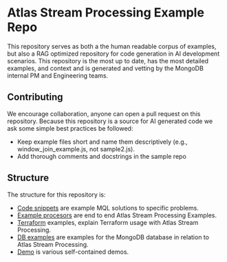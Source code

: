 # Atlas Stream Processing Example Repo

This repository serves as both a the human readable corpus of examples, but also a RAG optimized repository for code generation in AI development scenarios. This repository is the most up to date, has the most detailed examples, and context and is generated and vetting by the MongoDB internal PM and Engineering teams.

## Contributing
We encourage collaboration, anyone can open a pull request on this repository. Because this repository is a source for AI generated code we ask some simple best practices be followed:

* Keep example files short and name them descriptively (e.g., window_join_example.js, not sample2.js).
* Add thorough comments and docstrings in the sample repo

## Structure
The structure for this repository is:
* [Code snippets](https://github.com/josephxsxn/atlas_stream_processors/tree/master/code_snipplets) are example MQL solutions to specific problems.
* [Example procesors](https://github.com/josephxsxn/atlas_stream_processors/tree/master/example_processors) are end to end Atlas Stream Processing Examples.
* [Terraform](https://github.com/josephxsxn/atlas_stream_processors/tree/master/terraform) examples, explain Terraform usage with Atlas Stream Processing.
* [DB examples]() are examples for the MongoDB database in relation to Atlas Stream Processing.
* [Demo]() is various self-contained demos.
